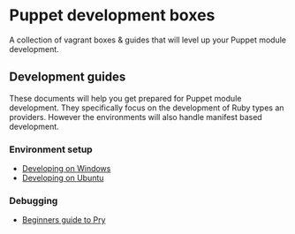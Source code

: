 # Puppet development boxes

A collection of vagrant boxes & guides that will level up your Puppet module development.

## Development guides

These documents will help you get prepared for Puppet module development.
They specifically focus on the development of Ruby types an providers.
However the environments will also handle manifest based development.

### Environment setup

* [Developing on Windows](docs/developing_on_windows.md)
* [Developing on Ubuntu](docs/developing_on_ubuntu.md)

### Debugging

* [Beginners guide to Pry](https://medium.com/@eddgr/the-absolute-beginners-guide-to-using-pry-in-ruby-b08681558fa6)
